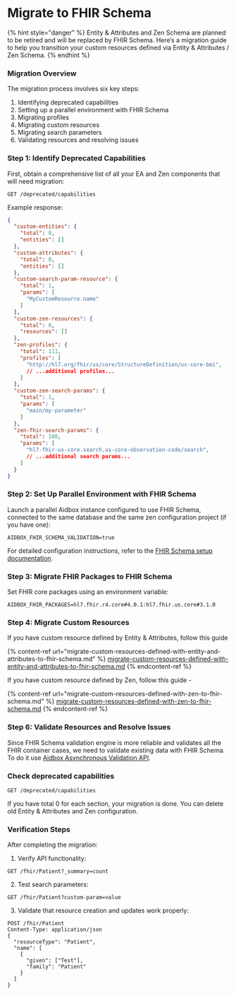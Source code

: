 # Migrate to FHIR Schema

{% hint style="danger" %}
Entity & Attributes and Zen Schema are planned to be retired and will be replaced by FHIR Schema. Here’s a migration guide to help you transition your custom resources defined via Entity & Attributes / Zen Schema.
{% endhint %}

### Migration Overview

The migration process involves six key steps:

1. Identifying deprecated capabilities
2. Setting up a parallel environment with FHIR Schema
3. Migrating profiles
4. Migrating custom resources
5. Migrating search parameters
6. Validating resources and resolving issues

### Step 1: Identify Deprecated Capabilities

First, obtain a comprehensive list of all your EA and Zen components that will need migration:

```http
GET /deprecated/capabilities
```

Example response:

```json
{
  "custom-entities": {
    "total": 0,
    "entities": []
  },
  "custom-attributes": {
    "total": 0,
    "entities": []
  },
  "custom-search-param-resource": {
    "total": 1,
    "params": [
      "MyCustomResource.name"
    ]
  },
  "custom-zen-resources": {
    "total": 0,
    "resources": []
  },
  "zen-profiles": {
    "total": 111,
    "profiles": [
      "http://hl7.org/fhir/us/core/StructureDefinition/us-core-bmi",
      // ...additional profiles...
    ]
  },
  "custom-zen-search-params": {
    "total": 1,
    "params": [
      "main/my-parameter"
    ]
  },
  "zen-fhir-search-params": {
    "total": 100,
    "params": [
      "hl7-fhir-us-core.search.us-core-observation-code/search",
      // ...additional search params...
    ]
  }
}
```

### Step 2: Set Up Parallel Environment with FHIR Schema

Launch a parallel Aidbox instance configured to use FHIR Schema, connected to the same database and the same zen configuration project (if you have one):

```
AIDBOX_FHIR_SCHEMA_VALIDATION=true
```

For detailed configuration instructions, refer to the [FHIR Schema setup documentation](../../profiling-and-validation/fhir-schema-validator/setup.md).

### Step 3: Migrate FHIR Packages to FHIR Schema

Set FHIR core packages using an environment variable:

```
AIDBOX_FHIR_PACKAGES=hl7.fhir.r4.core#4.0.1:hl7.fhir.us.core#3.1.0
```

### Step 4: Migrate Custom Resources

If you have custom resource defined by Entity & Attributes, follow this guide

{% content-ref url="migrate-custom-resources-defined-with-entity-and-attributes-to-fhir-schema.md" %}
[migrate-custom-resources-defined-with-entity-and-attributes-to-fhir-schema.md](migrate-custom-resources-defined-with-entity-and-attributes-to-fhir-schema.md)
{% endcontent-ref %}

If you have custom resource defined by Zen, follow this guide -

{% content-ref url="migrate-custom-resources-defined-with-zen-to-fhir-schema.md" %}
[migrate-custom-resources-defined-with-zen-to-fhir-schema.md](migrate-custom-resources-defined-with-zen-to-fhir-schema.md)
{% endcontent-ref %}

### Step 6: Validate Resources and Resolve Issues

Since FHIR Schema validation engine is more reliable and validates all the FHIR container cases, we need to validate existing data with FHIR Schema. To do it use [Aidbox Asynchronous Validation API](../../profiling-and-validation/validation-api.md).

### Check deprecated capabilities

```
GET /deprecated/capabilities
```

If you have total 0 for each section, your migration is done. You can delete old Entity & Attributes and Zen configuration.

### Verification Steps

After completing the migration:

1. Verify API functionality:

```http
GET /fhir/Patient?_summary=count
```

2. Test search parameters:

```http
GET /fhir/Patient?custom-param=value
```

3. Validate that resource creation and updates work properly:

```http
POST /fhir/Patient
Content-Type: application/json
{
  "resourceType": "Patient",
  "name": [
    {
      "given": ["Test"],
      "family": "Patient"
    }
  ]
}
```
